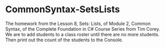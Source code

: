 # CommonSyntax-SetsLists
The homework from the Lesson 8, Sets: Lists, of Module 2, Common Syntax, of the Complete Foundation in C# Course Series from Tim Corey. We are to add students to a class roster until there are no more students. Then print out the count of the students to the Console.
